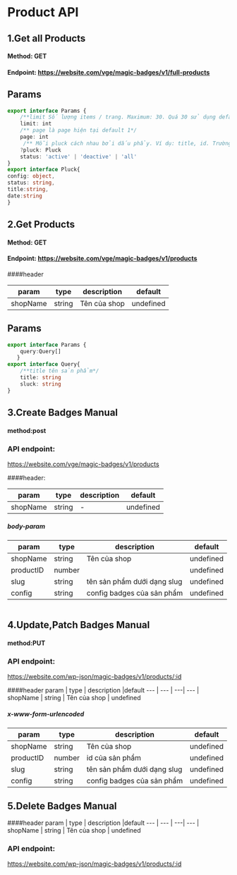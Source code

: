 # Product API

## 1.Get all Products

#### Method: GET

#### Endpoint: https://website.com/vge/magic-badges/v1/full-products

## Params
````ts
export interface Params {
    /**limit Số lượng items / trang. Maximum: 30. Quá 30 sử dụng default 10*/
    limit: int
    /** page là page hiện tại default 1*/
    page: int
     /** Mỗi pluck cách nhau bởi dấu phẩy. Ví dụ: title, id. Trường hợp không có pluck trả lai hết*/
    ?pluck: Pluck
    status: 'active' | 'deactive' | 'all'
}
export interface Pluck{
config: object,
status: string,
title:string,
date:string
}
````
## 2.Get Products 

#### Method: GET

#### Endpoint: https://website.com/vge/magic-badges/v1/products

####header

param | type | description |default
--- | --- | ---| --- |
shopName | string | Tên của shop | undefined

## Params
````ts
export interface Params {
    query:Query[]
   }
export interface Query{
    /**title tên sản phẩm*/
    title: string
    sluck: string
}
````

## 3.Create Badges Manual

#### method:post

### API endpoint:

https://website.com/vge/magic-badges/v1/products

####header:

param | type | description |default
--- | --- | ---| --- |
shopName | string | - | undefined

##### body-param

param | type | description |default
--- | --- | ---| --- |
shopName | string | Tên của shop | undefined
productID | number |  | undefined
slug | string | tên sản phẩm dưới dạng slug | undefined
config | string | config badges của sản phẩm | undefined

````ts

````

## 4.Update,Patch Badges Manual

#### method:PUT
### API endpoint:

https://website.com/wp-json/magic-badges/v1/products/:id

####header
param | type | description |default
--- | --- | ---| --- |
shopName | string | Tên của shop | undefined
##### x-www-form-urlencoded

param | type | description |default
--- | --- | ---| --- |
shopName | string | Tên của shop | undefined
productID | number | id của sản phẩm | undefined
slug | string | tên sản phẩm dưới dạng slug | undefined
config | string | config badges của sản phẩm | undefined

## 5.Delete Badges Manual

####header
param | type | description |default
--- | --- | ---| --- |
shopName | string | Tên của shop | undefined

### API endpoint:

https://website.com/wp-json/magic-badges/v1/products/:id
